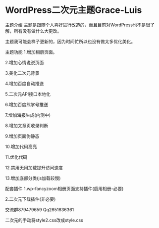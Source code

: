 # WordPress二次元主题Grace-Luis
主题介绍
主题是跟随个人喜好进行改造的，而且目前对WordPress也不是很了解，所有没有做什么大更改。

主题我可能会样子更新的，因为时间忙所以也没有做太多优化美化。

主题功能
1.增加相册页面。

2.增加心情说说页面

3.美化二次元背景

4.增加百度自动推送

5.二次元API接口本地化

6.增加百度熊掌号推送

7.增加海报生成(内测中)

8.增加文章页收录判断

9.增加页面伪静态

10.增加代码高亮

11.优化代码

12.禁用无用加载提升访问速度

13.增加底部分类(js加载较慢)

配套插件
1.wp-fancyzoom相册页面支持插件(启用相册-必要)

2.二次元下载插件(非必要)

交流群879479659 Qq2651636361

二次元的手动将style2.css改成style.css
